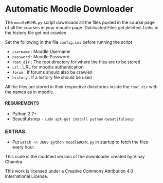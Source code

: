 # Automatic Moodle Downloader

The `moodleRUHR.py` script downloads all the files posted in the course page of all the courses in your moodle page.
Dublicated Files get deleted.
Links in the history file get not crawlen.

Set the following in the file `config.ini` before running the script

- `username` : Moodle Username
- `password` : Moodle Password
- `root_dir` : The root directory for where the files are to be stored
- `url` : URL for moodle authentication
- `forum` : If forums should also be crawlen
- `history` : If a history file should be used

All the files are stored in their respective directories inside the `root_dir` with the names as in moodle.


#### REQUIREMENTS

- Python 2.7+
- Beautifulsoup - `sudo apt-get install python-beautifulsoup`

### EXTRAS

- Put `watch -n 3600 python moodleRUHR.py` in startup to fetch the files every hour.

This code is the modified version of the downloader created by Vinay Chandra

This work is licensed under a Creative Commons Attribution 4.0 International License.
